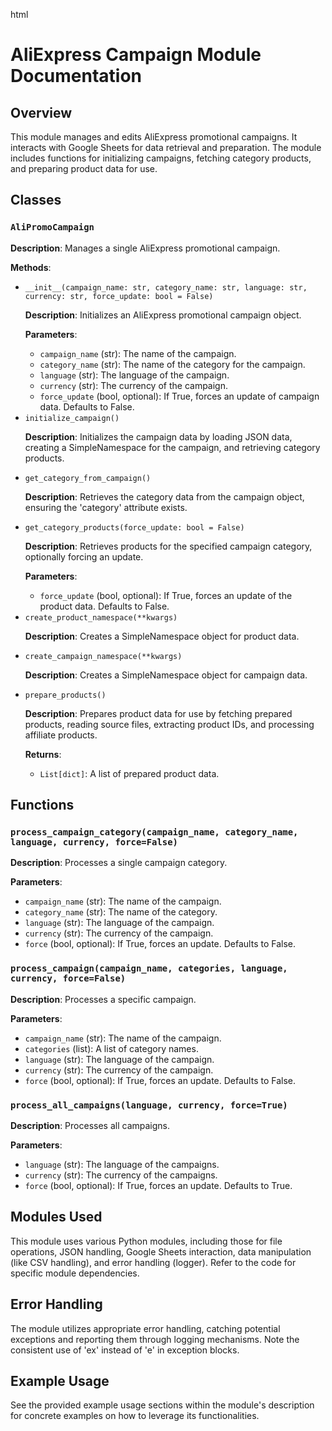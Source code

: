 html
<h1>AliExpress Campaign Module Documentation</h1>

<h2>Overview</h2>
<p>This module manages and edits AliExpress promotional campaigns. It interacts with Google Sheets for data retrieval and preparation. The module includes functions for initializing campaigns, fetching category products, and preparing product data for use.</p>

<h2>Classes</h2>

<h3><code>AliPromoCampaign</code></h3>

<p><strong>Description</strong>: Manages a single AliExpress promotional campaign.</p>

<p><strong>Methods</strong>:</p>
<ul>
  <li><code>__init__(campaign_name: str, category_name: str, language: str, currency: str, force_update: bool = False)</code>
    <p><strong>Description</strong>: Initializes an AliExpress promotional campaign object.
    </p>
    <p><strong>Parameters</strong>:</p>
    <ul>
      <li><code>campaign_name</code> (str): The name of the campaign.</li>
      <li><code>category_name</code> (str): The name of the category for the campaign.</li>
      <li><code>language</code> (str): The language of the campaign.</li>
      <li><code>currency</code> (str): The currency of the campaign.</li>
      <li><code>force_update</code> (bool, optional): If True, forces an update of campaign data. Defaults to False.</li>
    </ul>
  </li>
  <li><code>initialize_campaign()</code>
    <p><strong>Description</strong>: Initializes the campaign data by loading JSON data, creating a SimpleNamespace for the campaign, and retrieving category products.</p>
  </li>
  <li><code>get_category_from_campaign()</code>
    <p><strong>Description</strong>: Retrieves the category data from the campaign object, ensuring the 'category' attribute exists.</p>
  </li>
   <li><code>get_category_products(force_update: bool = False)</code>
    <p><strong>Description</strong>: Retrieves products for the specified campaign category, optionally forcing an update.</p>
    <p><strong>Parameters</strong>:</p>
    <ul>
      <li><code>force_update</code> (bool, optional): If True, forces an update of the product data. Defaults to False.</li>
    </ul>
  </li>
   <li><code>create_product_namespace(**kwargs)</code>
    <p><strong>Description</strong>: Creates a SimpleNamespace object for product data.</p>
  </li>
   <li><code>create_campaign_namespace(**kwargs)</code>
    <p><strong>Description</strong>: Creates a SimpleNamespace object for campaign data.</p>
  </li>
  <li><code>prepare_products()</code>
    <p><strong>Description</strong>: Prepares product data for use by fetching prepared products, reading source files, extracting product IDs, and processing affiliate products.</p>
    <p><strong>Returns</strong>:</p>
    <ul>
      <li><code>List[dict]</code>: A list of prepared product data.</li>
    </ul>
  </li>
</ul>

<h2>Functions</h2>

<h3><code>process_campaign_category(campaign_name, category_name, language, currency, force=False)</code></h3>

<p><strong>Description</strong>: Processes a single campaign category.</p>

<p><strong>Parameters</strong>:</p>
<ul>
  <li><code>campaign_name</code> (str): The name of the campaign.</li>
  <li><code>category_name</code> (str): The name of the category.</li>
  <li><code>language</code> (str): The language of the campaign.</li>
  <li><code>currency</code> (str): The currency of the campaign.</li>
  <li><code>force</code> (bool, optional): If True, forces an update. Defaults to False.</li>
</ul>


<h3><code>process_campaign(campaign_name, categories, language, currency, force=False)</code></h3>

<p><strong>Description</strong>: Processes a specific campaign.</p>

<p><strong>Parameters</strong>:</p>
<ul>
  <li><code>campaign_name</code> (str): The name of the campaign.</li>
  <li><code>categories</code> (list): A list of category names.</li>
  <li><code>language</code> (str): The language of the campaign.</li>
  <li><code>currency</code> (str): The currency of the campaign.</li>
  <li><code>force</code> (bool, optional): If True, forces an update. Defaults to False.</li>
</ul>


<h3><code>process_all_campaigns(language, currency, force=True)</code></h3>

<p><strong>Description</strong>: Processes all campaigns.</p>

<p><strong>Parameters</strong>:</p>
<ul>
  <li><code>language</code> (str): The language of the campaigns.</li>
  <li><code>currency</code> (str): The currency of the campaigns.</li>
  <li><code>force</code> (bool, optional): If True, forces an update. Defaults to True.</li>
</ul>


<h2>Modules Used</h2>
<p>This module uses various Python modules, including those for file operations, JSON handling, Google Sheets interaction, data manipulation (like CSV handling), and error handling (logger). Refer to the code for specific module dependencies.</p>

<h2>Error Handling</h2>
<p>The module utilizes appropriate error handling, catching potential exceptions and reporting them through logging mechanisms. Note the consistent use of 'ex' instead of 'e' in exception blocks.</p>

<h2>Example Usage</h2>
<p>See the provided example usage sections within the module's description for concrete examples on how to leverage its functionalities.</p>